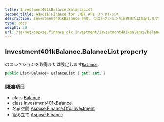 ```yaml
---
title: Investment401kBalance.BalanceList
second_title: Aspose.Finance for .NET API リファレンス
description: Investment401kBalance 財産. のコレクションを取得または設定しますBalance.
type: docs
weight: 30
url: /ja/net/aspose.finance.ofx.investment/investment401kbalance/balancelist/
---
```

## Investment401kBalance.BalanceList property

のコレクションを取得または設定します[`Balance`](../../../aspose.finance.ofx/balance/).

```csharp
public List<Balance> BalanceList { get; set; }
```

### 関連項目

* class [Balance](../../../aspose.finance.ofx/balance/)
* class [Investment401kBalance](../)
* 名前空間 [Aspose.Finance.Ofx.Investment](../../investment401kbalance/)
* 組み立て [Aspose.Finance](../../../)


